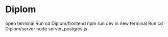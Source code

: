 
# Diplom
open terminal
Run  cd Diplom/frontend    npm run dev 
in new terminal
Run cd Diplom/server    node server_postgres.js

